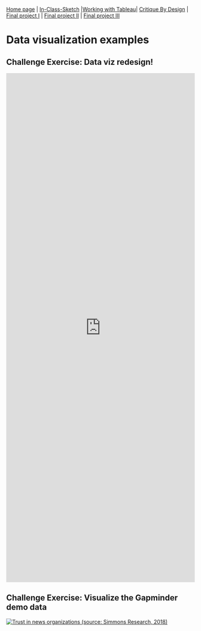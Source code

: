 [Home page](https://jacobly0506.github.io/hojoon-portfolio/) | [In-Class-Sketch](dataviz-examples) |[Working with Tableau](working-with-tableau)| [Critique By Design](critique-by-design) | [Final project I](final-project-part-one) | [Final project II](final-project-part-two) | [Final project III](final-project-part-three)

# Data visualization examples

## Challenge Exercise: Data viz redesign!
<iframe title="Global Smart City Rankings" aria-label="Split Bars" id="datawrapper-chart-p7GfS" src="https://datawrapper.dwcdn.net/p7GfS/1/" scrolling="no" frameborder="0" style="width: 0; min-width: 100% !important; border: none;" height="1358" data-external="1"></iframe><script type="text/javascript">!function(){"use strict";window.addEventListener("message",(function(a){if(void 0!==a.data["datawrapper-height"]){var e=document.querySelectorAll("iframe");for(var t in a.data["datawrapper-height"])for(var r,i=0;r=e[i];i++)if(r.contentWindow===a.source){var d=a.data["datawrapper-height"][t]+"px";r.style.height=d}}}))}();
</script>

## Challenge Exercise: Visualize the Gapminder demo data
<div class='tableauPlaceholder' id='viz1742848391520' style='position: relative'><noscript><a href='#'><img alt='Trust in news organizations (source: Simmons Research, 2018) ' src='https:&#47;&#47;public.tableau.com&#47;static&#47;images&#47;Tr&#47;Trustinnewsorganization_17428483140850&#47;Sheet1&#47;1_rss.png' style='border: none' /></a></noscript><object class='tableauViz'  style='display:none;'><param name='host_url' value='https%3A%2F%2Fpublic.tableau.com%2F' /> <param name='embed_code_version' value='3' /> <param name='site_root' value='' /><param name='name' value='Trustinnewsorganization_17428483140850&#47;Sheet1' /><param name='tabs' value='no' /><param name='toolbar' value='yes' /><param name='static_image' value='https:&#47;&#47;public.tableau.com&#47;static&#47;images&#47;Tr&#47;Trustinnewsorganization_17428483140850&#47;Sheet1&#47;1.png' /> <param name='animate_transition' value='yes' /><param name='display_static_image' value='yes' /><param name='display_spinner' value='yes' /><param name='display_overlay' value='yes' /><param name='display_count' value='yes' /><param name='language' value='en-US' /></object></div> 
<script type='text/javascript'>              
var divElement = document.getElementById('viz1742848391520');                    
var vizElement = divElement.getElementsByTagName('object')[0];                    
  vizElement.style.width='100%';vizElement.style.height=(divElement.offsetWidth*0.75)+'px';                    
  var scriptElement = document.createElement('script');                    
  scriptElement.src = 'https://public.tableau.com/javascripts/api/viz_v1.js';                    
  vizElement.parentNode.insertBefore(scriptElement, vizElement);                
</script>
